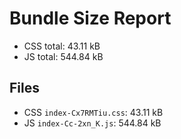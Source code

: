 # Bundle Size Report

- CSS total: 43.11 kB
- JS total: 544.84 kB

## Files
- CSS `index-Cx7RMTiu.css`: 43.11 kB
- JS `index-Cc-2xn_K.js`: 544.84 kB